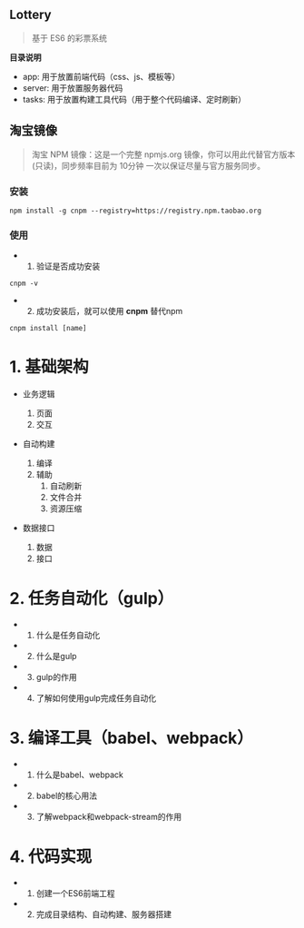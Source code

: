 Lottery
--------
> 基于 ES6 的彩票系统

**目录说明**
- app: 用于放置前端代码（css、js、模板等）
- server: 用于放置服务器代码
- tasks: 用于放置构建工具代码（用于整个代码编译、定时刷新）


## 淘宝镜像
> 淘宝 NPM 镜像：这是一个完整 npmjs.org 镜像，你可以用此代替官方版本(只读)，同步频率目前为 10分钟 一次以保证尽量与官方服务同步。

### 安装
```
npm install -g cnpm --registry=https://registry.npm.taobao.org
```
### 使用
- 1. 验证是否成功安装
```
cnpm -v
```
- 2. 成功安装后，就可以使用 **cnpm** 替代npm
```
cnpm install [name]
```

# 1. 基础架构
- 业务逻辑
	1. 页面
	2. 交互

- 自动构建
	1. 编译 
	2. 辅助
		1. 自动刷新 
		2. 文件合并 
		3. 资源压缩

- 数据接口
	1. 数据 
	2. 接口


# 2. 任务自动化（gulp）
- 1. 什么是任务自动化
- 2. 什么是gulp
- 3. gulp的作用
- 4. 了解如何使用gulp完成任务自动化


# 3. 编译工具（babel、webpack）
- 1. 什么是babel、webpack
- 2. babel的核心用法
- 3. 了解webpack和webpack-stream的作用
# 4. 代码实现
- 1. 创建一个ES6前端工程
- 2. 完成目录结构、自动构建、服务器搭建



